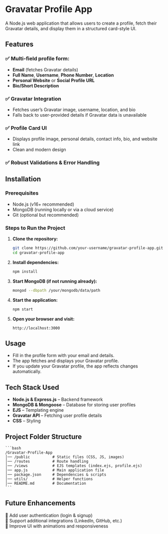 # Gravatar Profile App

A Node.js web application that allows users to create a profile, fetch their Gravatar details, and display them in a structured card-style UI.

## Features

### ✅ Multi-field profile form:
- **Email** (fetches Gravatar details)
- **Full Name**, **Username**, **Phone Number**, **Location**
- **Personal Website** or **Social Profile URL**
- **Bio/Short Description**

### ✅ Gravatar Integration
- Fetches user’s Gravatar image, username, location, and bio
- Falls back to user-provided details if Gravatar data is unavailable

### ✅ Profile Card UI
- Displays profile image, personal details, contact info, bio, and website link
- Clean and modern design

### ✅ Robust Validations & Error Handling

## Installation

### Prerequisites
- Node.js (v16+ recommended)
- MongoDB (running locally or via a cloud service)
- Git (optional but recommended)

### Steps to Run the Project

1. **Clone the repository:**

    ```sh
    git clone https://github.com/your-username/gravatar-profile-app.git
    cd gravatar-profile-app
    ```

2. **Install dependencies:**

    ```sh
    npm install
    ```

3. **Start MongoDB (if not running already):**

    ```sh
    mongod --dbpath /your/mongodb/data/path
    ```

4. **Start the application:**

    ```sh
    npm start
    ```

5. **Open your browser and visit:**

    ```arduino
    http://localhost:3000
    ```

## Usage
- Fill in the profile form with your email and details.
- The app fetches and displays your Gravatar profile.
- If you update your Gravatar profile, the app reflects changes automatically.

## Tech Stack Used
- **Node.js & Express.js** – Backend framework
- **MongoDB & Mongoose** – Database for storing user profiles
- **EJS** – Templating engine
- **Gravatar API** – Fetching user profile details
- **CSS** – Styling

## Project Folder Structure

    ```bash
    /Gravatar-Profile-App
    │── /public          # Static files (CSS, JS, images)
    │── /routes          # Route handling
    │── /views           # EJS templates (index.ejs, profile.ejs)
    │── app.js           # Main application file
    │── package.json     # Dependencies & scripts
    │── utils/           # Helper functions
    │── README.md        # Documentation
    ```

## Future Enhancements
🔹 Add user authentication (login & signup)  
🔹 Support additional integrations (LinkedIn, GitHub, etc.)  
🔹 Improve UI with animations and responsiveness  
